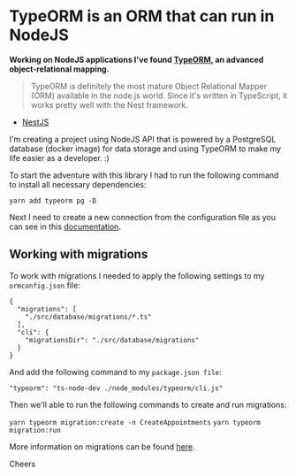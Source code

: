 # TypeORM is an ORM that can run in NodeJS

__Working on NodeJS applications I've found [TypeORM](https://typeorm.io/), an advanced object-relational mapping.__

> TypeORM is definitely the most mature Object Relational Mapper (ORM) available in the node.js world. Since it's written in TypeScript, it works pretty well with the Nest framework.
- [NestJS](https://docs.nestjs.com/recipes/sql-typeorm)

I'm creating a project using NodeJS API that is powered by a PostgreSQL database (docker image) for data storage and using TypeORM to make my life easier as a developer. :)

To start the adventure with this library I had to run the following command to install all necessary dependencies:

`yarn add typeorm pg -D`

Next I need to create a new connection from the configuration file as you can see in this [documentation](https://github.com/typeorm/typeorm/blob/master/docs/using-ormconfig.md).

## Working with migrations

To work with migrations I needed to apply the following settings to my `ormconfig.json` file:

```
{
  "migrations": [
    "./src/database/migrations/*.ts"
  ],
  "cli": {
    "migrationsDir": "./src/database/migrations"
  }
}
```

And add the following command to my `package.json file`:

`"typeorm": "ts-node-dev ./node_modules/typeorm/cli.js"`

Then we'll able to run the following commands to create and run migrations:

`yarn typeorm migration:create -n CreateAppointments`
`yarn typeorm migration:run`

More information on migrations can be found [here](https://github.com/typeorm/typeorm/blob/master/docs/migrations.md).

Cheers




